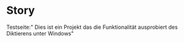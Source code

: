 # Story
Testseite:" Dies ist ein Projekt das die Funktionalität ausprobiert des Diktierens unter Windows"
